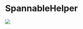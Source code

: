# SpannableHelper
[![](https://jitpack.io/v/noaavielinmanage/SpannableHelper.svg)](https://jitpack.io/#noaavielinmanage/SpannableHelper)

